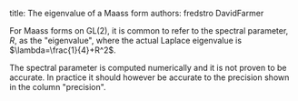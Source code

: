 title: The eigenvalue of a Maass form
authors:
    fredstro
    DavidFarmer

For Maass forms on GL(2), it is common to refer to the spectral parameter, $R$, as the "eigenvalue", where the actual Laplace eigenvalue is $\lambda=\frac{1}{4}+R^2$.

The spectral parameter is computed numerically and it is not proven to be accurate. In practice it should however be accurate to the precision shown in the column "precision".
